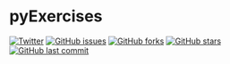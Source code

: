 # pyExercises

[![Twitter](https://img.shields.io/twitter/url?style=social&url=https%3A%2F%2Ftwitter.com%2Fwendreolf)](https://twitter.com/intent/tweet?text=Wow:&url=https%3A%2F%2Fgithub.com%2Fwendreof%2FpyExercises%2F)
[![GitHub issues](https://img.shields.io/github/issues/wendreof/pyExercises)](https://github.com/wendreof/pyExercises/issues)
[![GitHub forks](https://img.shields.io/github/forks/wendreof/pyExercises)](https://github.com/wendreof/pyExercises/network)
[![GitHub stars](https://img.shields.io/github/stars/wendreof/pyExercises)](https://github.com/wendreof/pyExercises/stargazers)
[![GitHub last commit](https://img.shields.io/github/last-commit/wendreof/pyExercises)](https://github.com/wendreof/pyExercises/commits/master)
